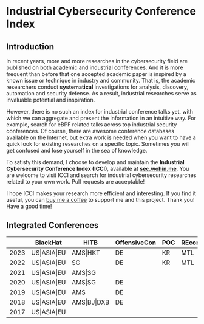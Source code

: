# Industrial Cybersecurity Conference Index

## Introduction

In recent years, more and more researches in the cybersecurity field are published on both academic and industrial conferences. And it is more frequent than before that one accepted academic paper is inspired by a known issue or technique in industry and community. That is, the academic researchers conduct **systematical** investigations for analysis, discovery, automation and security defense. As a result, industrial researches serve as invaluable potential and inspiration.

However, there is no such an index for industrial conference talks yet, with which we can aggregate and present the information in an intuitive way. For example, search for eBPF related talks across top industrial security conferences. Of course, there are awesome conference databases available on the Internet, but extra work is needed when you want to have a quick look for existing researches on a specific topic. Sometimes you will get confused and lose yourself in the sea of knowledge.

To satisfy this demand, I choose to develop and maintain the **Industrial Cybersecurity Conference Index (ICCI)**, available at [**sec.wohin.me**](https://sec.wohin.me). You are welcome to visit ICCI and search for industrial cybersecurity researches related to your own work. Pull requests are acceptable!

I hope ICCI makes your research more efficient and interesting. If you find it useful, you can [buy me a coffee](https://www.buymeacoffee.com/wohin) to support me and this project. Thank you! Have a good time!

## Integrated Conferences

|      | BlackHat   | HITB       | OffensiveCon | POC  | REcon | LSS   |
| ---- | ---------- | ---------- | ------------ | ---- | ----- | ----- |
| 2023 | US\|ASIA\|EU | AMS\|HKT    | DE           | KR   | MTL   | NA\|EU |
| 2022 | US\|ASIA\|EU | SG         | DE           | KR   | MTL   | NA\|EU |
| 2021 | US\|ASIA\|EU | AMS\|SG     |              |      |       | NA    |
| 2020 | US\|ASIA\|EU | AMS\|SG     | DE           |      |       | NA\|EU |
| 2019 | US\|ASIA\|EU | AMS        | DE           |      |       | NA\|EU |
| 2018 | US\|ASIA\|EU | AMS\|BJ\|DXB | DE           |      |       |       |
| 2017 | US\|ASIA\|EU |            |              |      |       |       |

